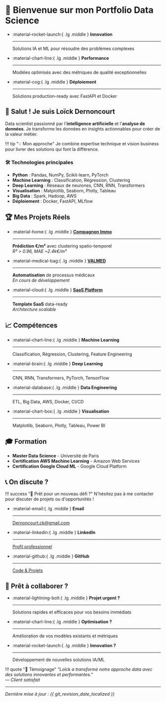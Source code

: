 # 🚀 Bienvenue sur mon Portfolio Data Science

<div class="grid cards" markdown>

-   :material-rocket-launch:{ .lg .middle } **Innovation**

    ---

    Solutions IA et ML pour résoudre des problèmes complexes

-   :material-chart-line:{ .lg .middle } **Performance**

    ---

    Modèles optimisés avec des métriques de qualité exceptionnelles

-   :material-cog:{ .lg .middle } **Déploiement**

    ---

    Solutions production-ready avec FastAPI et Docker

</div>

## 👋 Salut ! Je suis **Loïck Dernoncourt**

Data scientist passionné par l'**intelligence artificielle** et l'**analyse de données**. Je transforme les données en insights actionnables pour créer de la valeur métier.

!!! tip "💡 Mon approche"
    Je combine expertise technique et vision business pour livrer des solutions qui font la différence.

### 🛠️ Technologies principales

- **Python** : Pandas, NumPy, Scikit-learn, PyTorch
- **Machine Learning** : Classification, Régression, Clustering
- **Deep Learning** : Réseaux de neurones, CNN, RNN, Transformers
- **Visualisation** : Matplotlib, Seaborn, Plotly, Tableau
- **Big Data** : Spark, Hadoop, AWS
- **Déploiement** : Docker, FastAPI, MLflow

## 🏆 Mes Projets Réels

<div class="grid cards" markdown>

-   :material-home:{ .lg .middle } **[Compagnon Immo](portfolio-reel.md)**

    ---

    **Prédiction €/m²** avec clustering spatio-temporel  
    *R² > 0.96, MAE ~2.4k€/m²*

-   :material-medical-bag:{ .lg .middle } **[VALMED](projects/valmed-automatisation.md)**

    ---

    **Automatisation** de processus médicaux  
    *En cours de développement*

-   :material-cloud:{ .lg .middle } **[SaaS Platform](projects/saas.md)**

    ---

    **Template SaaS** data-ready  
    *Architecture scalable*

</div>

## 📈 Compétences

<div class="grid cards" markdown>

-   :material-chart-line:{ .lg .middle } **Machine Learning**

    ---

    Classification, Régression, Clustering, Feature Engineering

-   :material-brain:{ .lg .middle } **Deep Learning**

    ---

    CNN, RNN, Transformers, PyTorch, TensorFlow

-   :material-database:{ .lg .middle } **Data Engineering**

    ---

    ETL, Big Data, AWS, Docker, CI/CD

-   :material-chart-box:{ .lg .middle } **Visualisation**

    ---

    Matplotlib, Seaborn, Plotly, Tableau, Power BI

</div>

## 🎓 Formation

- **Master Data Science** - Université de Paris
- **Certification AWS Machine Learning** - Amazon Web Services
- **Certification Google Cloud ML** - Google Cloud Platform

## 📞 On discute ?

!!! success "🚀 Prêt pour un nouveau défi ?"
    N'hésitez pas à me contacter pour discuter de projets ou d'opportunités !

<div class="grid cards" markdown>

-   :material-email:{ .lg .middle } **Email**

    ---

    [Dernoncourt.ck@gmail.com](mailto:Dernoncourt.ck@gmail.com)

-   :material-linkedin:{ .lg .middle } **LinkedIn**

    ---

    [Profil professionnel](https://www.linkedin.com/in/loick-dernoncourt-241b8b123)

-   :material-github:{ .lg .middle } **GitHub**

    ---

    [Code & Projets](https://github.com/LoickDIA)

</div>

## 🎯 Prêt à collaborer ?

<div class="grid cards" markdown>

-   :material-lightning-bolt:{ .lg .middle } **Projet urgent ?**

    ---

    Solutions rapides et efficaces pour vos besoins immédiats

-   :material-chart-line:{ .lg .middle } **Optimisation ?**

    ---

    Amélioration de vos modèles existants et métriques

-   :material-rocket-launch:{ .lg .middle } **Innovation ?**

    ---

    Développement de nouvelles solutions IA/ML

</div>

!!! quote "💬 Témoignage"
    *"Loïck a transformé notre approche data avec des solutions innovantes et performantes."*  
    — *Client satisfait*

---

*Dernière mise à jour : {{ git_revision_date_localized }}*
